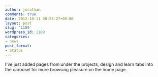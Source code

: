 ```yaml
---
author: jonathan
comments: true
date: 2012-10-11 00:55:27+00:00
layout: post
slug: '1189'
wordpress_id: 1189
categories:
- news
post_format:
- Status
---
```


I've just added pages from under the projects, design and learn tabs into the carousel for more browsing pleasure on the home page.



